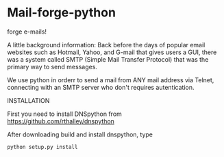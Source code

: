Mail-forge-python
=================

forge e-mails!

A little background information:
Back before the days of popular email websites such as Hotmail, Yahoo, and G-mail that gives users a GUI, 
there was a system called SMTP (Simple Mail Transfer Protocol) that was the primary way to send messages.


We use python in orderr to send a mail from ANY mail address via Telnet, connecting with an SMTP server who don't requires
autentication.



INSTALLATION

First you need to install DNSpython from https://github.com/rthalley/dnspython

After downloading build and install dnspython, type

    python setup.py install
    
    

